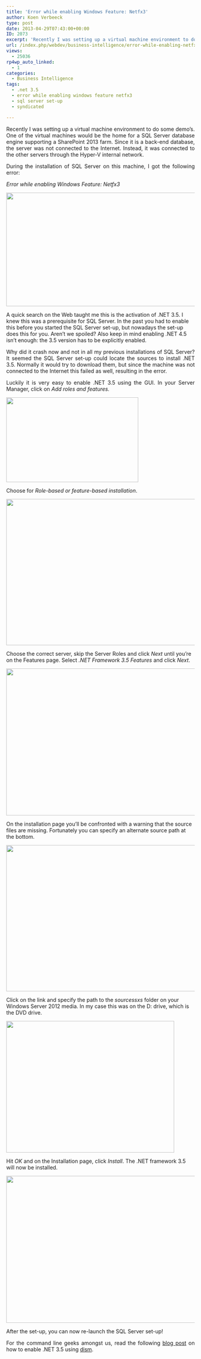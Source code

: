 ```yaml
---
title: 'Error while enabling Windows Feature: Netfx3'
author: Koen Verbeeck
type: post
date: 2013-04-29T07:43:00+00:00
ID: 2073
excerpt: 'Recently I was setting up a virtual machine environment to do some demo’s. One of the virtual machines would be the home for a SQL Server database engine supporting a SharePoint 2013 farm. Since it is a back-end database, the server was not connected to&hellip;'
url: /index.php/webdev/business-intelligence/error-while-enabling-netfx3/
views:
  - 25036
rp4wp_auto_linked:
  - 1
categories:
  - Business Intelligence
tags:
  - .net 3.5
  - error while enabling windows feature netfx3
  - sql server set-up
  - syndicated

---
```

<p style="text-align: justify;">
  Recently I was setting up a virtual machine environment to do some demo’s. One of the virtual machines would be the home for a SQL Server database engine supporting a SharePoint 2013 farm. Since it is a back-end database, the server was not connected to the Internet. Instead, it was connected to the other servers through the Hyper-V internal network.
</p>

<p style="text-align: justify;">
  During the installation of SQL Server on this machine, I got the following error:
</p>

<p style="text-align: justify;">
  <em>Error while enabling Windows Feature: Netfx3</em>
</p>

<p style="text-align: justify;">
  <a href="/media/users/koenverbeeck/EnableNetfx3/error.png?mtime=1366956522"><img src="/wp-content/uploads/users/koenverbeeck/EnableNetfx3/error.png?mtime=1366956522" alt="" width="702" height="303" /></a>
</p>

<span style="text-align: justify;">A quick search on the Web taught me this is the activation of .NET 3.5. I knew this was a prerequisite for SQL Server. In the past you had to enable this before you started the SQL Server set-up, but nowadays the set-up does this for you. Aren’t we spoiled? Also keep in mind enabling .NET 4.5 isn’t enough: the 3.5 version has to be explicitly enabled.</span>

<p style="text-align: justify;">
  Why did it crash now and not in all my previous installations of SQL Server? It seemed the SQL Server set-up could locate the sources to install .NET 3.5. Normally it would try to download them, but since the machine was not connected to the Internet this failed as well, resulting in the error.
</p>

<p style="text-align: justify;">
  Luckily it is very easy to enable .NET 3.5 using the GUI. In your Server Manager, click on <em>Add roles and features.</em>
</p>

<p style="text-align: justify;">
  <a href="/media/users/koenverbeeck/EnableNetfx3/InstallSQL_01.png?mtime=1366956829"><img src="/wp-content/uploads/users/koenverbeeck/EnableNetfx3/InstallSQL_01.png?mtime=1366956829" alt="" width="353" height="226" /></a>
</p>

<span style="text-align: justify;">Choose for </span>_Role-based or feature-based installation_<span style="text-align: justify;">.</span>

<p style="text-align: justify;">
  <a href="/media/users/koenverbeeck/EnableNetfx3/InstallSQL_02.png?mtime=1366957070"><img src="/wp-content/uploads/users/koenverbeeck/EnableNetfx3/InstallSQL_02.png?mtime=1366957070" alt="" width="556" height="390" /></a>
</p>

<span style="text-align: justify;">Choose the correct server, skip the Server Roles and click </span>_Next_ <span style="text-align: justify;">until you’re on the Features page. Select </span>_.NET Framework 3.5 Features_ <span style="text-align: justify;">and click </span>_Next_<span style="text-align: justify;">.</span>

<p style="text-align: justify;">
  <a href="/media/users/koenverbeeck/EnableNetfx3/InstallSQL_05.png?mtime=1366957100"><img src="/wp-content/uploads/users/koenverbeeck/EnableNetfx3/InstallSQL_05.png?mtime=1366957100" alt="" width="553" height="392" /></a>
</p>

<span style="text-align: justify;">On the installation page you’ll be confronted with a warning that the source files are missing. Fortunately you can specify an alternate source path at the bottom.</span>

<p style="text-align: justify;">
  <a href="/media/users/koenverbeeck/EnableNetfx3/InstallSQL_06.png?mtime=1366957131"><img src="/wp-content/uploads/users/koenverbeeck/EnableNetfx3/InstallSQL_06.png?mtime=1366957131" alt="" width="553" height="390" /></a>
</p>

<span style="text-align: justify;">Click on the link and specify the path to the </span>_sourcessxs_ <span style="text-align: justify;">folder on your Windows Server 2012 media. In my case this was on the D: drive, which is the DVD drive.</span>

<p style="text-align: justify;">
  <a href="/media/users/koenverbeeck/EnableNetfx3/InstallSQL_07.png?mtime=1366957139"><img src="/wp-content/uploads/users/koenverbeeck/EnableNetfx3/InstallSQL_07.png?mtime=1366957139" alt="" width="449" height="351" /></a>
</p>

<span style="text-align: justify;">Hit </span>_OK_ <span style="text-align: justify;">and on the Installation page, click </span>_Install_<span style="text-align: justify;">. The .NET framework 3.5 will now be installed.</span>

<p style="text-align: justify;">
  <a href="/media/users/koenverbeeck/EnableNetfx3/InstallSQL_09.png?mtime=1366957167"><img src="/wp-content/uploads/users/koenverbeeck/EnableNetfx3/InstallSQL_09.png?mtime=1366957167" alt="" width="556" height="392" /></a>
</p>

<span style="text-align: justify;">After the set-up, you can now re-launch the SQL Server set-up!</span>

<p style="text-align: justify;">
  For the command line geeks amongst us, read the following <a href="http://garvis.ca/2013/01/04/installing-netfx3-on-windows-server-2012/">blog post</a> on how to enable .NET 3.5 using <a href="http://msdn.microsoft.com/en-us/library/windows/desktop/dd371719(v=vs.85).aspx">dism</a>.
</p>